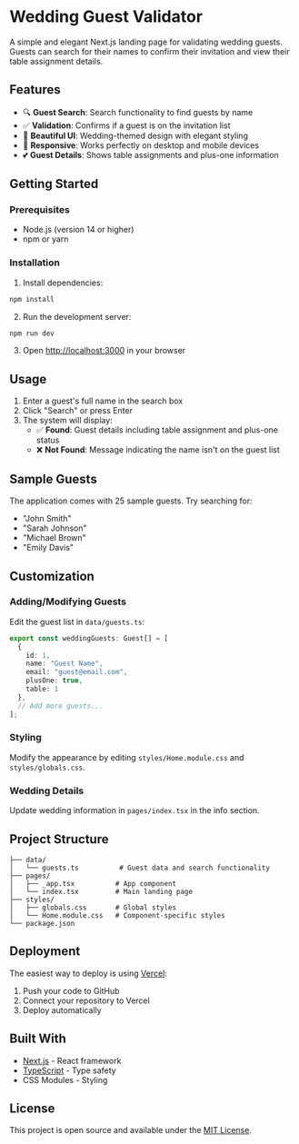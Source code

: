 # Wedding Guest Validator

A simple and elegant Next.js landing page for validating wedding guests. Guests can search for their names to confirm their invitation and view their table assignment details.

## Features

- 🔍 **Guest Search**: Search functionality to find guests by name
- ✅ **Validation**: Confirms if a guest is on the invitation list
- 🎨 **Beautiful UI**: Wedding-themed design with elegant styling
- 📱 **Responsive**: Works perfectly on desktop and mobile devices
- 💕 **Guest Details**: Shows table assignments and plus-one information

## Getting Started

### Prerequisites

- Node.js (version 14 or higher)
- npm or yarn

### Installation

1. Install dependencies:
```bash
npm install
```

2. Run the development server:
```bash
npm run dev
```

3. Open [http://localhost:3000](http://localhost:3000) in your browser

## Usage

1. Enter a guest's full name in the search box
2. Click "Search" or press Enter
3. The system will display:
   - ✅ **Found**: Guest details including table assignment and plus-one status
   - ❌ **Not Found**: Message indicating the name isn't on the guest list

## Sample Guests

The application comes with 25 sample guests. Try searching for:
- "John Smith"
- "Sarah Johnson"
- "Michael Brown"
- "Emily Davis"

## Customization

### Adding/Modifying Guests

Edit the guest list in `data/guests.ts`:

```typescript
export const weddingGuests: Guest[] = [
  { 
    id: 1, 
    name: "Guest Name", 
    email: "guest@email.com", 
    plusOne: true, 
    table: 1 
  },
  // Add more guests...
];
```

### Styling

Modify the appearance by editing `styles/Home.module.css` and `styles/globals.css`.

### Wedding Details

Update wedding information in `pages/index.tsx` in the info section.

## Project Structure

```
├── data/
│   └── guests.ts          # Guest data and search functionality
├── pages/
│   ├── _app.tsx          # App component
│   └── index.tsx         # Main landing page
├── styles/
│   ├── globals.css       # Global styles
│   └── Home.module.css   # Component-specific styles
└── package.json
```

## Deployment

The easiest way to deploy is using [Vercel](https://vercel.com):

1. Push your code to GitHub
2. Connect your repository to Vercel
3. Deploy automatically

## Built With

- [Next.js](https://nextjs.org/) - React framework
- [TypeScript](https://www.typescriptlang.org/) - Type safety
- CSS Modules - Styling

## License

This project is open source and available under the [MIT License](LICENSE).
